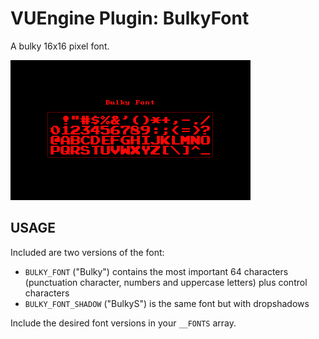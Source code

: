 VUEngine Plugin: BulkyFont
===============================

A bulky 16x16 pixel font.

![Preview Image](preview.png)


USAGE
-----

Included are two versions of the font:

- `BULKY_FONT` ("Bulky") contains the most important 64 characters (punctuation character, numbers and uppercase letters) plus control characters
- `BULKY_FONT_SHADOW` ("BulkyS") is the same font but with dropshadows

Include the desired font versions in your `__FONTS` array. 
